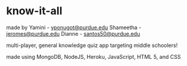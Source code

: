 # know-it-all
made by Yamini - yponugot@purdue.edu 
        Shameetha - jeromes@purdue.edu 
        Dianne - santos50@purdue.edu 

multi-player, general knowledge quiz app targeting middle schoolers!

made using MongoDB, NodeJS, Heroku, JavaScript, HTML 5, and CSS
